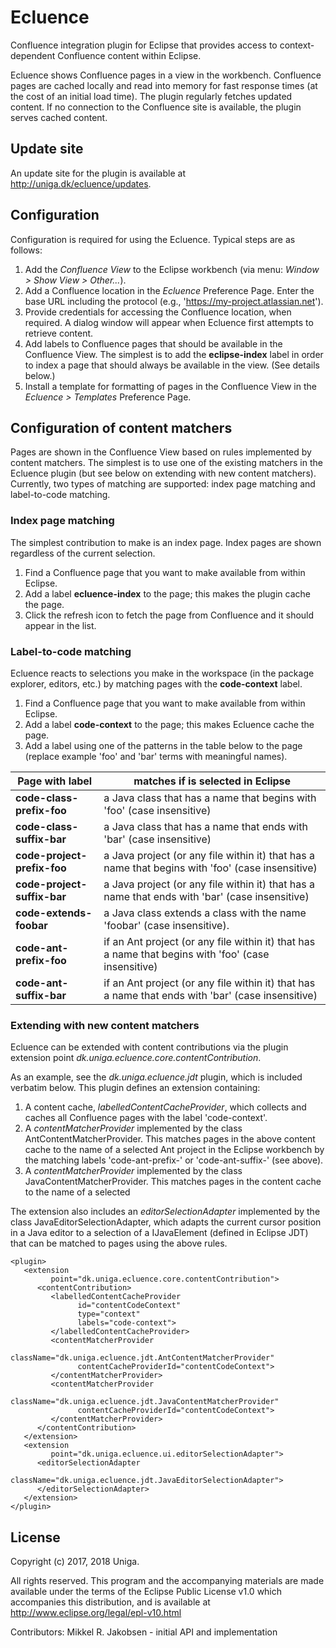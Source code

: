 # Ecluence
Confluence integration plugin for Eclipse that provides access to context-dependent Confluence content within Eclipse.

Ecluence shows Confluence pages in a view in the workbench. Confluence pages are cached locally and read into memory for fast response times (at the cost of an initial load time). The plugin regularly fetches updated content. If no connection to the Confluence site is available, the plugin serves cached content.

## Update site
An update site for the plugin is available at <http://uniga.dk/ecluence/updates>.

## Configuration
Configuration is required for using the Ecluence. Typical steps are as follows:

1. Add the *Confluence View* to the Eclipse workbench (via menu: *Window > Show View > Other...*).
2. Add a Confluence location in the *Ecluence* Preference Page. Enter the base URL including the protocol (e.g., 'https://my-project.atlassian.net').
3. Provide credentials for accessing the Confluence location, when required. A dialog window will appear when Ecluence first attempts to retrieve content.
4. Add labels to Confluence pages that should be available in the Confluence View. The simplest is to add the **eclipse-index** label in order to index a page that should always be available in the view. (See details below.)
5. Install a template for formatting of pages in the Confluence View in the *Ecluence > Templates* Preference Page.

## Configuration of content matchers
Pages are shown in the Confluence View based on rules implemented by content matchers. The simplest is to use one of the existing matchers in the Ecluence plugin (but see below on extending with new content matchers). Currently, two types of matching are supported: index page matching and label-to-code matching.

### Index page matching
The simplest contribution to make is an index page. Index pages are shown regardless of the current selection.
1. Find a Confluence page that you want to make available from within Eclipse.
2. Add a label **ecluence-index** to the page; this makes the plugin cache the page.
3. Click the refresh icon to fetch the page from Confluence and it should appear in the list.

### Label-to-code matching
Ecluence reacts to selections you make in the workspace (in the package explorer, editors, etc.) by matching pages with the **code-context** label. 
1. Find a Confluence page that you want to make available from within Eclipse.
2. Add a label **code-context** to the page; this makes Ecluence cache the page.
3. Add a label using one of the patterns in the table below to the page (replace example 'foo' and 'bar' terms with meaningful names).

| Page with label | matches if <this> is selected in Eclipse |
| --- | --- |
| **code-class-prefix-foo**   | a Java class that has a name that begins with 'foo' (case insensitive) |
| **code-class-suffix-bar**   | a Java class that has a name that ends with 'bar' (case insensitive) |
| **code-project-prefix-foo** | a Java project (or any file within it) that has a name that begins with 'foo' (case insensitive) |
| **code-project-suffix-bar** | a Java project (or any file within it) that has a name that ends with 'bar' (case insensitive) |
| **code-extends-foobar**     | a Java class extends a class with the name 'foobar' (case insensitive).|
| **code-ant-prefix-foo**     | if an Ant project (or any file within it) that has a name that begins with 'foo' (case insensitive) |
| **code-ant-suffix-bar**     | if an Ant project (or any file within it) that has a name that ends with 'bar' (case insensitive) |

### Extending with new content matchers
Ecluence can be extended with content contributions via the plugin extension point *dk.uniga.ecluence.core.contentContribution*. 

As an example, see the *dk.uniga.ecluence.jdt* plugin, which is included verbatim below. This plugin defines an extension containing: 
1. A content cache, *labelledContentCacheProvider*, which collects and caches all Confluence pages with the label 'code-context'. 
2. A *contentMatcherProvider* implemented by the class AntContentMatcherProvider. This matches pages in the above content cache to the name of a selected Ant project in the Eclipse workbench by the matching labels 'code-ant-prefix-<name>' or 'code-ant-suffix-<name>' (see above).
3. A *contentMatcherProvider* implemented by the class JavaContentMatcherProvider. This matches pages in the content cache to the name of a selected  

The extension also includes an *editorSelectionAdapter* implemented by the class JavaEditorSelectionAdapter, which adapts the current cursor position in a Java editor to a selection of a IJavaElement (defined in Eclipse JDT) that can be matched to pages using the above rules.

	<plugin>
	   <extension
	         point="dk.uniga.ecluence.core.contentContribution">
	      <contentContribution>
	         <labelledContentCacheProvider
	               id="contentCodeContext"
	               type="context"
	               labels="code-context">
	         </labelledContentCacheProvider>
	         <contentMatcherProvider
	               className="dk.uniga.ecluence.jdt.AntContentMatcherProvider"
	               contentCacheProviderId="contentCodeContext">
	         </contentMatcherProvider>
	         <contentMatcherProvider
	               className="dk.uniga.ecluence.jdt.JavaContentMatcherProvider"
	               contentCacheProviderId="contentCodeContext">
	         </contentMatcherProvider>
	      </contentContribution>
	   </extension>
	   <extension
	         point="dk.uniga.ecluence.ui.editorSelectionAdapter">
	      <editorSelectionAdapter
	            className="dk.uniga.ecluence.jdt.JavaEditorSelectionAdapter">
	      </editorSelectionAdapter>
	   </extension>
	</plugin>


## License
Copyright (c) 2017, 2018 Uniga.

All rights reserved. This program and the accompanying materials
are made available under the terms of the Eclipse Public License
v1.0 which accompanies this distribution, and is available at
<http://www.eclipse.org/legal/epl-v10.html>

Contributors:
    Mikkel R. Jakobsen - initial API and implementation
 